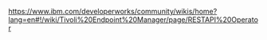 https://www.ibm.com/developerworks/community/wikis/home?lang=en#!/wiki/Tivoli%20Endpoint%20Manager/page/RESTAPI%20Operator
